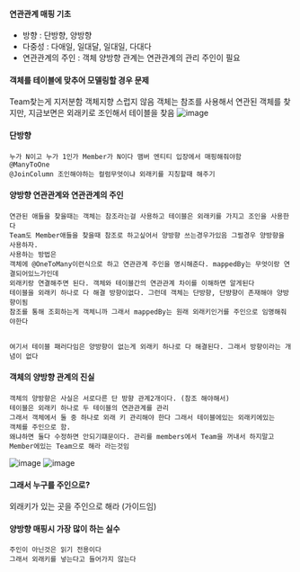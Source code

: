 #### 연관관계 매핑 기초
- 방향 : 단방향, 양방향
- 다중성 : 다애일, 일대달, 일대일, 다대다
- 연관관계의 주인 : 객체 양방향 관계는 연관관계의 관리 주인이 필요


#### 객체를 테이블에 맞추어 모델링할 경우 문제
Team찾는게 지저분함 객체지향 스럽지 않음
객체는 참조를 사용해서 연관된 객체를 찾지만, 지금보면은 외래키로 조인해서 테이블을 찾음
![image](https://github.com/cwangg897/learning/assets/79621675/2d25a593-7a27-461c-8aeb-af11ecb04399)


#### 단방향
```
누가 N이고 누가 1인가 Member가 N이다 맴버 엔티티 입장에서 매핑해줘야함
@ManyToOne
@JoinColumn 조인해야하는 컬럼무엇이냐 외래키를 지칭할때 해주기
```



#### 양방향 연관관계와 연관관계의 주인
```
연관된 애들을 찾을때는 객체는 참조라는걸 사용하고 테이블은 외래키를 가지고 조인을 사용한다
Team도 Member애들을 찾을때 참조로 하고싶어서 양방향 쓰는경우가있음 그럴경우 양방향을 사용하자.
사용하는 방법은 
객체에 @OneToMany이런식으로 하고 연관관계 주인을 명시해준다. mappedBy는 무엇이랑 연결되어있느가인데
외래키랑 연결해주면 된다. 객체와 테이블간의 연관관계 차이를 이해하면 알게된다
테이블을 외래키 하나로 다 해결 방향이없다. 그런데 객체는 단방향, 단뱡향이 존재해야 양방향이됨
참조를 통해 조회하는게 객체니까 그래서 mappedBy는 원래 외래키인거를 주인으로 임명해줘야한다


여기서 테이블 패러다임은 양방향이 없는게 외래키 하나로 다 해결된다. 그래서 방향이라는 개념이 없다
```

#### 객체의 양방향 관계의 진실
```
객체의 양방향은 사실은 서로다른 단 방향 관계2개이다. (참조 해야해서)
테이블은 외래키 하나로 두 테이블의 연관관계를 관리
그래서 객체에서 둘 중 하나로 외래 키 관리해야 한다 그래서 테이블에있는 외래키에있는
객체를 주인으로 함.
왜냐하면 둘다 수정하면 안되기떄문이다. 관리를 members에서 Team을 꺼내서 하지말고 Member에있는 Team으로 해라 라는것임
```
![image](https://github.com/cwangg897/learning/assets/79621675/e42ab684-6721-4948-987e-a15f948a1dde)
![image](https://github.com/cwangg897/learning/assets/79621675/d28a9776-058f-4554-8342-3d987ae2a673)

#### 그래서 누구를 주인으로?
외래키가 있는 곳을 주인으로 해라 (가이드임)

#### 양방향 매핑시 가장 많이 하는 실수
```
주인이 아닌것은 읽기 전용이다
그래서 외래키를 넣는다고 들어가지 않는다
```

